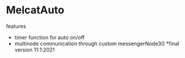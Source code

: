 # MelcatAuto

features
* timer function for auto on/off
* multinode communication through custom messengerNode3()
*final version 11:1:2021
